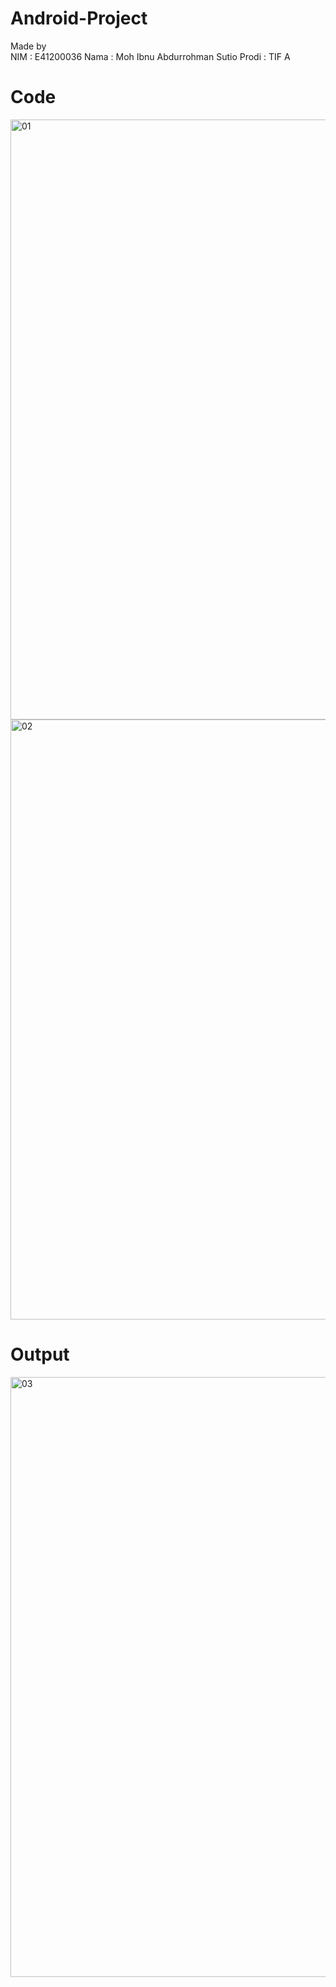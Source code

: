 # Android-Project

Made by  
NIM : E41200036 
Nama : Moh Ibnu Abdurrohman Sutio
Prodi : TIF A

# Code

<img width="960" alt="01" src="https://user-images.githubusercontent.com/78123715/135635810-401134e2-84de-47a5-97c3-52a47ca95f32.PNG">

<img width="960" alt="02" src="https://user-images.githubusercontent.com/78123715/135635818-60701345-7ee0-4ffd-8aa8-7753c5bc8b46.PNG">

# Output

<img width="960" alt="03" src="https://user-images.githubusercontent.com/78123715/135635822-08df5ae6-cd37-49ca-830f-1613aed896ae.PNG">

